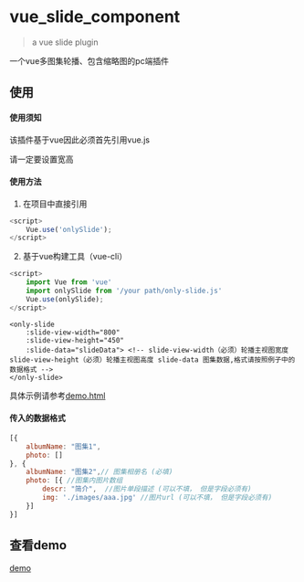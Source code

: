 # vue_slide_component

> a vue slide plugin

一个vue多图集轮播、包含缩略图的pc端插件

## 使用

#### 使用须知  

该插件基于vue因此必须首先引用vue.js

请一定要设置宽高

#### 使用方法

1. 在项目中直接引用

> <script src="https://cdn.jsdelivr.net/npm/vue@2.5.17/dist/vue.js"></script>

> <script src="/your path/only-slide.js"></script>

```javascript
<script>
    Vue.use('onlySlide');
</script>
```

2. 基于vue构建工具（vue-cli）

```javascript
<script>
    import Vue from 'vue'
    import onlySlide from '/your path/only-slide.js'
    Vue.use(onlySlide);
</script>
```

```
<only-slide 
	:slide-view-width="800" 
	:slide-view-height="450"  
	:slide-data="slideData"> <!-- slide-view-width（必须）轮播主视图宽度 slide-view-height（必须）轮播主视图高度 slide-data 图集数据,格式请按照例子中的数据格式 -->
</only-slide>
```
具体示例请参考[demo.html](https://github.com/yl1033669613/vue_slide_component/blob/master/demo/demo.html)

#### 传入的数据格式

```javascript
[{
    albumName: "图集1", 
    photo: [] 
}, {
    albumName: "图集2",// 图集相册名 (必填)
    photo: [{ //图集内图片数组
        descr: "简介",  //图片单段描述 (可以不填， 但是字段必须有)
        img: './images/aaa.jpg' //图片url (可以不填， 但是字段必须有)
    }]
}]
```
## 查看demo
[demo](https://yl1033669613.github.io/vue_slide_component/demo/demo.html)  




